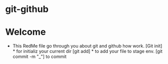 # git-github
# Welcome
* This RedMe file go through you about git and github how work.
[Git init] * for initializ your current dir
[git add] * to add your file to stage env.
[git commit -m "_"] to commit  
